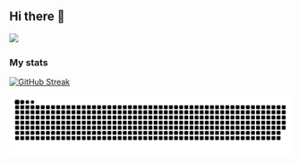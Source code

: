 ## Hi there 👋

<!--
**bw-yashhemantpatil/bw-yashhemantpatil** is a ✨ _special_ ✨ repository because its `README.md` (this file) appears on your GitHub profile.

Here are some ideas to get you started:

- 🔭 I’m currently working on ...
- 🌱 I’m currently learning ...
- 👯 I’m looking to collaborate on ...
- 🤔 I’m looking for help with ...
- 💬 Ask me about ...
- 📫 How to reach me: ...
- 😄 Pronouns: ...
- ⚡ Fun fact: ...
-->
![](https://komarev.com/ghpvc/?username=bw-yashhemantpatil&color=green)

### My stats
[![GitHub Streak](https://streak-stats.demolab.com?user=bw-yashhemantpatil&theme=vue-dark&exclude_days=Sun%2CSat&card_width=595)]()

<picture>
  <source media="(prefers-color-scheme: dark)" srcset="https://raw.githubusercontent.com/bw-yashhemantpatil/bw-yashhemantpatil/output/github-contribution-grid-snake-dark.svg">
  <source media="(prefers-color-scheme: light)" srcset="https://raw.githubusercontent.com/bw-yashhemantpatil/bw-yashhemantpatil/output/github-contribution-grid-snake.svg">
  <img alt="github contribution grid snake animation" src="https://raw.githubusercontent.com/bw-yashhemantpatil/bw-yashhemantpatil/output/github-contribution-grid-snake.svg">
</picture>